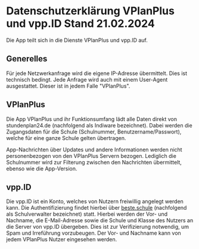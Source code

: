 # Datenschutzerklärung VPlanPlus und vpp.ID Stand 21.02.2024
Die App teilt sich in die Dienste VPlanPlus und vpp.ID auf.

## Generelles
Für jede Netzwerkanfrage wird die eigene IP-Adresse übermittelt. Dies ist technisch bedingt. Jede Anfrage wird auch mit einem User-Agent ausgestattet. Dieser ist in jedem Falle "VPlanPlus".

## VPlanPlus
Die App VPlanPlus und ihr Funktionsumfang lädt alle Daten direkt von stundenplan24.de (nachfolgend als Indiware bezeichnet). Dabei werden die Zugangsdaten für die Schule (Schulnummer, Benutzername/Passwort), welche für eine ganze Schule gelten übertragen.

App-Nachrichten über Updates und andere Informationen werden nicht personenbezogen von den VPlanPlus Servern bezogen. Lediglich die Schulnummer wird zur Filterung zwischen den Nachrichten übermittelt, ebenso wie die App-Version.

## vpp.ID
Die vpp.ID ist ein Konto, welches von Nutzern freiwillig angelegt werden kann. Die Authentifizierung findet hierbei über [beste.schule](beste.schule) (nachfolgend als Schulverwalter bezeichnet) statt. Hierbei werden der Vor- und Nachname, die E-Mail-Adresse sowie die Schule und Klasse des Nutzers an die Server von vpp.ID übergeben. Dies ist zur Verifizierung notwendig, um Spam und Irreführung vorzubeugen. Der Vor- und Nachname kann von jedem VPlanPlus Nutzer eingesehen werden.
